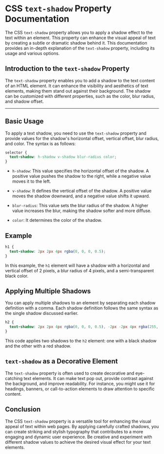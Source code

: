 # CSS `text-shadow` Property Documentation

The CSS `text-shadow` property allows you to apply a shadow effect to the text within an element. This property can enhance the visual appeal of text by creating a subtle or dramatic shadow behind it. This documentation provides an in-depth explanation of the `text-shadow` property, including its usage and various options.

## Introduction to the `text-shadow` Property

The `text-shadow` property enables you to add a shadow to the text content of an HTML element. It can enhance the visibility and aesthetics of text elements, making them stand out against their background. The shadow can be customized with different properties, such as the color, blur radius, and shadow offset.

---

## Basic Usage

To apply a text shadow, you need to use the `text-shadow` property and provide values for the shadow's horizontal offset, vertical offset, blur radius, and color. The syntax is as follows:

```css
selector {
  text-shadow: h-shadow v-shadow blur-radius color;
}
```

- `h-shadow`: This value specifies the horizontal offset of the shadow. A positive value pushes the shadow to the right, while a negative value moves it to the left.

- `v-shadow`: It defines the vertical offset of the shadow. A positive value moves the shadow downward, and a negative value shifts it upward.

- `blur-radius`: This value sets the blur radius of the shadow. A higher value increases the blur, making the shadow softer and more diffuse.

- `color`: It determines the color of the shadow.

## Example

```css
h1 {
  text-shadow: 2px 2px 4px rgba(0, 0, 0, 0.5);
}
```

In this example, the `h1` element will have a shadow with a horizontal and vertical offset of 2 pixels, a blur radius of 4 pixels, and a semi-transparent black color.

## Applying Multiple Shadows

You can apply multiple shadows to an element by separating each shadow definition with a comma. Each shadow definition follows the same syntax as the single shadow discussed earlier.

```css
h2 {
  text-shadow: 2px 2px 4px rgba(0, 0, 0, 0.5), -2px -2px 4px rgba(255, 0, 0, 0.5);
}
```

This code applies two shadows to the `h2` element: one with a black shadow and the other with a red shadow.

## `text-shadow` as a Decorative Element

The `text-shadow` property is often used to create decorative and eye-catching text elements. It can make text pop out, provide contrast against the background, and improve readability. For instance, you might use it for headings, banners, or call-to-action elements to draw attention to specific content.

## Conclusion

The CSS `text-shadow` property is a versatile tool for enhancing the visual appeal of text within web pages. By applying carefully crafted shadows, you can create striking and stylish typography that contributes to a more engaging and dynamic user experience. Be creative and experiment with different shadow values to achieve the desired visual effect for your text elements.

